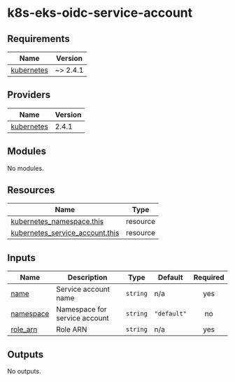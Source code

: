 # k8s-eks-oidc-service-account

<!-- BEGIN_TF_DOCS -->
## Requirements

| Name | Version |
|------|---------|
| <a name="requirement_kubernetes"></a> [kubernetes](#requirement\_kubernetes) | ~> 2.4.1 |

## Providers

| Name | Version |
|------|---------|
| <a name="provider_kubernetes"></a> [kubernetes](#provider\_kubernetes) | 2.4.1 |

## Modules

No modules.

## Resources

| Name | Type |
|------|------|
| [kubernetes_namespace.this](https://registry.terraform.io/providers/hashicorp/kubernetes/latest/docs/resources/namespace) | resource |
| [kubernetes_service_account.this](https://registry.terraform.io/providers/hashicorp/kubernetes/latest/docs/resources/service_account) | resource |

## Inputs

| Name | Description | Type | Default | Required |
|------|-------------|------|---------|:--------:|
| <a name="input_name"></a> [name](#input\_name) | Service account name | `string` | n/a | yes |
| <a name="input_namespace"></a> [namespace](#input\_namespace) | Namespace for service account | `string` | `"default"` | no |
| <a name="input_role_arn"></a> [role\_arn](#input\_role\_arn) | Role ARN | `string` | n/a | yes |

## Outputs

No outputs.
<!-- END_TF_DOCS -->